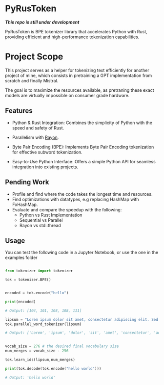 # PyRusToken


***This repo is still under development***

PyRusToken is BPE tokenizer library that accelerates Python with Rust, providing efficient and high-performance tokenization capabilities.

# Project Scope

This project serves as a helper for tokenizing text efficiently for another project of mine, which consists in pretraining a GPT implementation from scratch and finally Mistral.

The goal is to maximize the resources available, as pretraning these exact models are virtually impossible on consumer grade hardware.



## Features

- Python & Rust Integration: Combines the simplicity of Python with the speed and safety of Rust.

- Parallelism with [Rayon](https://github.com/rayon-rs/rayon).

- Byte Pair Encoding (BPE): Implements Byte Pair Encoding tokenization for effective subword tokenization.


- Easy-to-Use Python Interface: Offers a simple Python API for seamless integration into existing projects.


## Pending Work

- Profile and find where the code takes the longest time and resources.
- Find optimizations with datatypes, e.g replacing HashMap with FxHashMap.
- Evaluate and compare the speedup with the following:
    - Python vs Rust Implementation
    - Sequential vs Parallel
    - Rayon vs std::thread

## Usage
You can test the following code in a Jupyter Notebook, or use the one in the examples folder
```python

from tokenizer import tokenizer

tok = tokenizer.BPE()


encoded = tok.encode("hello")

print(encoded)

# Output: [104, 101, 108, 108, 111]

lipsum = "Lorem ipsum dolor sit amet, consectetur adipiscing elit. Sed quis metus a nisl vestibulum tristique. Phasellus vel nulla non quam interdum convallis."
tok.parallel_word_tokenizer(lipsum)

# Output: ['Lorem', 'ipsum', 'dolor', 'sit', 'amet', 'consectetur', 'adipiscing', 'elit', 'Sed', 'quis', 'metus', 'a', 'nisl', 'vestibulum', 'tristique', 'Phasellus', 'vel', 'nulla', 'non', 'quam', 'interdum', 'convallis']
 

vocab_size = 276 # the desired final vocabulary size
num_merges = vocab_size - 256

tok.learn_ids(lipsum,num_merges)

print(tok.decode(tok.encode("hello world")))

# Output: 'hello world'
```

